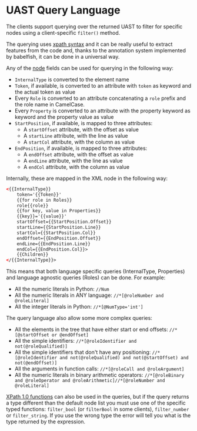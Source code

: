 # UAST Query Language

The clients support querying over the returned UAST to filter for specific
nodes using a client-specific `filter()` method.

The querying uses [xpath syntax](https://www.w3.org/TR/xpath/) and it can be
really useful to extract features from the code and, thanks to the annotation
system implemented by babelfish, it can be done in a universal way.

Any of the [node](https://godoc.org/gopkg.in/bblfsh/sdk.v2/uast#Node) fields can
be used for querying in the following way:

- `InternalType` is converted to the element name
- `Token`, if available, is converted to an attribute with `token` as keyword and the actual token as value
- Every `Role` is converted to an attribute concatenating a `role` prefix and the role name in CamelCase.
- Every `Property` is converted to an attribute with the property keyword as keyword and the property value as value
- `StartPosition`, if available, is mapped to three attributes:
  - A `startOffset` attribute, with the offset as value
  - A `startLine` attribute, with the line as value
  - A `startCol` attribute, with the column as value
- `EndPosition`, if available, is mapped to three attributes:
  - A `endOffset` attribute, with the offset as value
  - A `endLine` attribute, with the line as value
  - A `endCol` attribute, with the column as value

Internally, these are mapped in the XML node in the following way:

```xml
<{{InternalType}}
    token='{{Token}}'
    {{for role in Roles}}
    role{{role}}
    {{for key, value in Properties}}
    {{key}}='{{value}}'
    startOffset={{StartPosition.Offset}}
    startLine={{StartPosition.Line}}
    startCol={{StartPosition.Col}}
    endOffset={{EndPosition.Offset}}
    endLine={{EndPosition.Line}}
    endCol={{EndPosition.Col}}>
    {{Children}}
</{{InternalType}}>
```

This means that both language specific queries (InternalType, Properties) and language agnostic queries (Roles) can be done. For example:

- All the numeric literals in Python: `//Num`
- All the numeric literals in ANY language: `//*[@roleNumber and @roleLiteral]`
- All the integer literals in Python: `//*[@NumType='int']`

The query language also allow some more complex queries:

- All the elements in the tree that have either start or end offsets: `//*[@startOffset or @endOffset]`
- All the simple identifiers: `//*[@roleIdentifier and not(@roleQualified)]`
- All the simple identifiers that don't have any positioning: `//*[@roleIdentifier and not(@roleQualified) and not(@startOffset) and not(@endOffset)]`
- All the arguments in function calls: `//*[@roleCall and @roleArgument]`
- All the numeric literals in binary arithmetic operators: `//*[@roleBinary and @roleOperator and @roleArithmetic]//*[@roleNumber and @roleLiteral]`

[XPath 1.0 functions](https://developer.mozilla.org/en-US/docs/Web/XPath/Functions) can also be used in the queries, but
if the query returns a type different than the default node list you must use
one of the specific typed functions: `filter_bool` (or `filterBool` in some
clients), `filter_number` or `filter_string`. If you use the wrong type the
error will tell you what is the type returned by the expression.
